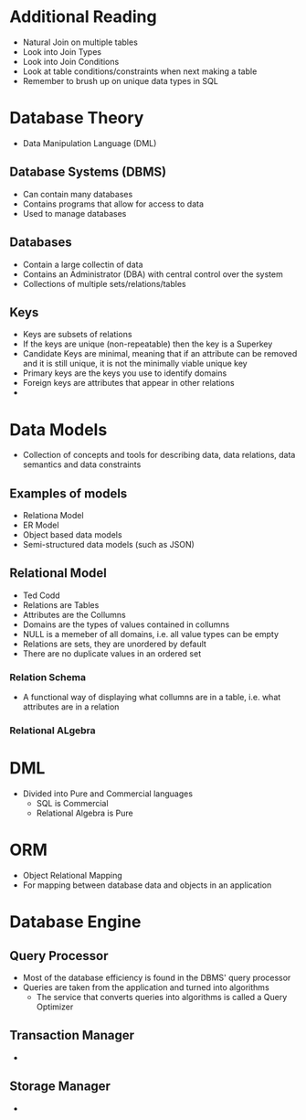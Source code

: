 # Additional Reading

- Natural Join on multiple tables
- Look into Join Types
- Look into Join Conditions
- Look at table conditions/constraints when next making a table
- Remember to brush up on unique data types in SQL

# Database Theory

- Data Manipulation Language (DML)

## Database Systems (DBMS)

- Can contain many databases
- Contains programs that allow for access to data
- Used to manage databases

## Databases

- Contain a large collectin of data
- Contains an Administrator (DBA) with central control over the system
- Collections of multiple sets/relations/tables

## Keys

- Keys are subsets of relations
- If the keys are unique (non-repeatable) then the key is a Superkey
- Candidate Keys are minimal, meaning that if an attribute can be removed and it is still unique, it is not the minimally viable unique key
- Primary keys are the keys you use to identify domains
- Foreign keys are attributes that appear in other relations
- 

# Data Models

- Collection of concepts and tools for describing data, data relations, data semantics and data constraints

## Examples of models

- Relationa Model
- ER Model
- Object based data models
- Semi-structured data models (such as JSON)

## Relational Model

- Ted Codd
- Relations are Tables
- Attributes are the Collumns
- Domains are the types of values contained in collumns
- NULL is a memeber of all domains, i.e. all value types can be empty
- Relations are sets, they are unordered by default
- There are no duplicate values in an ordered set

### Relation Schema

- A functional way of displaying what collumns are in a table, i.e. what attributes are in a relation

### Relational ALgebra

# DML

- Divided into Pure and Commercial languages
    - SQL is Commercial
    - Relational Algebra is Pure

# ORM

- Object Relational Mapping
- For mapping between database data and objects in an application

# Database Engine

## Query Processor

- Most of the database efficiency is found in the DBMS' query processor
- Queries are taken from the application and turned into algorithms
    - The service that converts queries into algorithms is called a Query Optimizer

## Transaction Manager

- 

## Storage Manager

- 